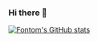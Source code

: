 ### Hi there 👋


[![Fontom's GitHub stats](https://github-readme-stats.vercel.app/api?username=Fontom71&count_private=true&show_icons=true&theme=gruvbox)](https://github.com/Fontom71/github-readme-stats)
<!--
**Fontom71/Fontom71** is a ✨ _special_ ✨ repository because its `README.md` (this file) appears on your GitHub profile.

Here are some ideas to get you started:

- 🔭 I’m currently working on ...
- 🌱 I’m currently learning ...
- 👯 I’m looking to collaborate on ...
- 🤔 I’m looking for help with ...
- 💬 Ask me about ...
- 📫 How to reach me: ...
- 😄 Pronouns: ...
- ⚡ Fun fact: ...
-->
